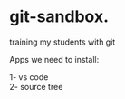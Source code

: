 # git-sandbox. 
training my students with git
 
Apps we need to install:
 
1- vs code        
2- source tree            
  
    
    
